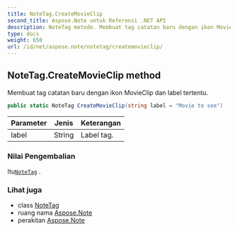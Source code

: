 ```yaml
---
title: NoteTag.CreateMovieClip
second_title: Aspose.Note untuk Referensi .NET API
description: NoteTag metode. Membuat tag catatan baru dengan ikon MovieClip dan label tertentu.
type: docs
weight: 650
url: /id/net/aspose.note/notetag/createmovieclip/
---
```

## NoteTag.CreateMovieClip method

Membuat tag catatan baru dengan ikon MovieClip dan label tertentu.

```csharp
public static NoteTag CreateMovieClip(string label = "Movie to see")
```

| Parameter | Jenis | Keterangan |
| --- | --- | --- |
| label | String | Label tag. |

### Nilai Pengembalian

Itu[`NoteTag`](../) .

### Lihat juga

* class [NoteTag](../)
* ruang nama [Aspose.Note](../../notetag/)
* perakitan [Aspose.Note](../../../)


